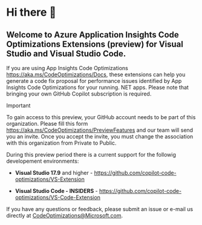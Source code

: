 # Hi there 👋

## Welcome to Azure Application Insights Code Optimizations Extensions (preview) for Visual Studio and Visual Studio Code.

If you are using App Insights Code Optimizations https://aka.ms/CodeOptimizations/Docs, these extensions can help you generate a code fix proposal for performance issues identified by App Insights Code Optimizations for your running. NET apps. Please note that bringing your own GitHub Copilot subscription is required. 

> [!IMPORTANT] 
> To gain access to this preview, your GitHub account needs to be part of this organization. Please fill this form https://aka.ms/CodeOptimizations/PreviewFeatures and our team will send you an invite. Once you accept the invite, you must change the association with this organization from Private to Public.

During this preview period there is a current support for the followig developement environments:

* **Visual Studio 17.9** and higher - https://github.com/copilot-code-optimizations/VS-Extension

* **Visual Studio Code - INSIDERS** - https://github.com/copilot-code-optimizations/VS-Code-Extension

If you have any questions or feedback, please submit an issue or e-mail us directly at CodeOptimizations@Microsoft.com.
